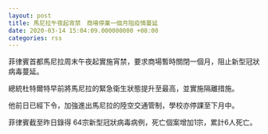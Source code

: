 ```yaml
---
layout: post
title: 馬尼拉午夜起宵禁　商場停業一個月阻疫情蔓延
date: 2020-03-14 15:04:09.000000000 +08:00
categories: rss
---
```


菲律賓首都馬尼拉周末午夜起實施宵禁，要求商場暫時關閉一個月，阻止新型冠狀病毒蔓延。

總統杜特爾特早前將馬尼拉的緊急衛生狀態提升至最高，並實施隔離措施。

他前日已經下令，加強進出馬尼拉的陸空交通管制，學校亦停課至下月中。

菲律賓截至昨日錄得 64宗新型冠狀病毒病例，死亡個案增加1宗，累計6人死亡。
